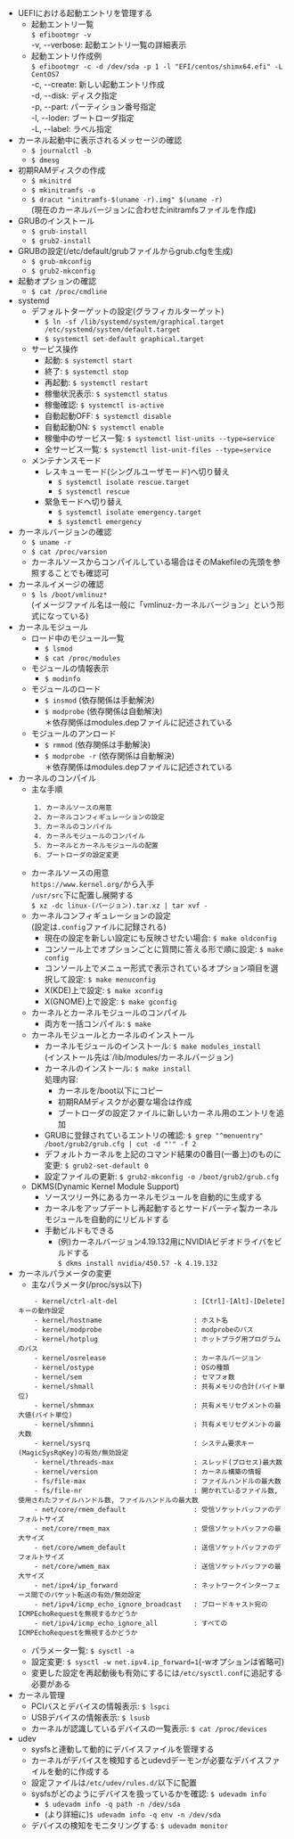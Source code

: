 - UEFIにおける起動エントリを管理する
    - 起動エントリ一覧  
        `$ efibootmgr -v`  
        -v, --verbose: 起動エントリ一覧の詳細表示  
    - 起動エントリ作成例  
        `$ efibootmgr -c -d /dev/sda -p 1 -l "EFI/centos/shimx64.efi" -L CentOS7`  
        -c, --create: 新しい起動エントリ作成  
        -d, --disk: ディスク指定  
        -p, --part: パーティション番号指定  
        -l, --loder: ブートローダ指定  
        -L, --label: ラベル指定
- カーネル起動中に表示されるメッセージの確認
    - `$ journalctl -b`
    - `$ dmesg`
- 初期RAMディスクの作成
    - `$ mkinitrd`
    - `$ mkinitramfs -o`
    - `$ dracut "initramfs-$(uname -r).img" $(uname -r)`  
    (現在のカーネルバージョンに合わせたinitramfsファイルを作成)
- GRUBのインストール
    - `$ grub-install`
    - `$ grub2-install`
- GRUBの設定(/etc/default/grubファイルからgrub.cfgを生成)
    - `$ grub-mkconfig`
    - `$ grub2-mkconfig`
- 起動オプションの確認
    - `$ cat /proc/cmdline`
- systemd
    - デフォルトターゲットの設定(グラフィカルターゲット)  
        - `$ ln -sf /lib/systemd/system/graphical.target /etc/systemd/system/default.target`  
        - `$ systemctl set-default graphical.target`
    - サービス操作
        - 起動: `$ systemctl start`
        - 終了: `$ systemctl stop`
        - 再起動: `$ systemctl restart`
        - 稼働状況表示: `$ systemctl status`
        - 稼働確認: `$ systemctl is-active`
        - 自動起動OFF: `$ systemctl disable`
        - 自動起動ON: `$ systemctl enable`
        - 稼働中のサービス一覧: `$ systemctl list-units --type=service`
        - 全サービス一覧: `$ systemctl list-unit-files --type=service`
    - メンテナンスモード
        - レスキューモード(シングルユーザモード)へ切り替え
            - `$ systemctl isolate rescue.target`
            - `$ systemctl rescue`
        - 緊急モードへ切り替え
            - `$ systemctl isolate emergency.target`
            - `$ systemctl emergency`
- カーネルバージョンの確認
    - `$ uname -r`
    - `$ cat /proc/varsion`
    - カーネルソースからコンパイルしている場合はそのMakefileの先頭を参照することでも確認可
- カーネルイメージの確認
    - `$ ls /boot/vmlinuz*`  
    (イメージファイル名は一般に「vmlinuz-カーネルバージョン」という形式になっている)
- カーネルモジュール
    - ロード中のモジュール一覧
        - `$ lsmod`
        - `$ cat /proc/modules`
    - モジュールの情報表示
        - `$ modinfo`
    - モジュールのロード
        - `$ insmod` (依存関係は手動解決)
        - `$ modprobe` (依存関係は自動解決)  
        ＊依存関係はmodules.depファイルに記述されている
    - モジュールのアンロード
        - `$ rmmod` (依存関係は手動解決)
        - `$ modprobe -r` (依存関係は自動解決)  
        ＊依存関係はmodules.depファイルに記述されている
- カーネルのコンパイル
    - 主な手順  
    ```
        1. カーネルソースの用意
        2. カーネルコンフィギュレーションの設定
        3. カーネルのコンパイル
        4. カーネルモジュールのコンパイル
        5. カーネルとカーネルモジュールの配置
        6. ブートローダの設定変更
    ```
    - カーネルソースの用意  
    `https://www.kernel.org/`から入手  
    `/usr/src`下に配置し展開する  
    `$ xz -dc linux-(バージョン).tar.xz | tar xvf -`
    - カーネルコンフィギュレーションの設定  
    (設定は`.config`ファイルに記録される)
        - 現在の設定を新しい設定にも反映させたい場合: `$ make oldconfig`
        - コンソール上でオプションごとに質問に答える形で順に設定: `$ make config`
        - コンソール上でメニュー形式で表示されているオプション項目を選択して設定: `$ make menuconfig`
        - X(KDE)上で設定: `$ make xconfig`
        - X(GNOME)上で設定: `$ make gconfig`
    - カーネルとカーネルモジュールのコンパイル
        - 両方を一括コンパイル: `$ make`
    - カーネルモジュールとカーネルのインストール
        - カーネルモジュールのインストール: `$ make modules_install`  
        (インストール先は`/lib/modules/カーネルバージョン)
        - カーネルのインストール: `$ make install`  
        処理内容:
            - カーネルを/boot以下にコピー
            - 初期RAMディスクが必要な場合は作成
            - ブートローダの設定ファイルに新しいカーネル用のエントリを追加
        - GRUBに登録されているエントリの確認: `$ grep "^menuentry" /boot/grub2/grub.cfg | cut -d "'" -f 2`
        - デフォルトカーネルを上記のコマンド結果の0番目(一番上)のものに変更: `$ grub2-set-default 0`
        - 設定ファイルの更新: `$ grub2-mkconfig -o /boot/grub2/grub.cfg`
    - DKMS(Dynamic Kernel Module Support)
        - ソースツリー外にあるカーネルモジュールを自動的に生成する
        - カーネルをアップデートし再起動するとサードパーティ製カーネルモジュールを自動的にリビルドする
        - 手動ビルドもできる
            - (例)カーネルバージョン4.19.132用にNVIDIAビデオドライバをビルドする  
            `$ dkms install nvidia/450.57 -k 4.19.132`
- カーネルパラメータの変更
    - 主なパラメータ(/proc/sys以下)  
    ```
        - kernel/ctrl-alt-del                   : [Ctrl]-[Alt]-[Delete]キーの動作設定
        - kernel/hostname                       : ホスト名
        - kernel/modprobe                       : modprobeのパス
        - kernel/hotplug                        : ホットプラグ用プログラムのパス
        - kernel/osrelease                      : カーネルバージョン
        - kernel/ostype                         : OSの種類
        - kernel/sem                            : セマフォ数
        - kernel/shmall                         : 共有メモリの合計(バイト単位)
        - kernel/shmmax                         : 共有メモリセグメントの最大値(バイト単位)
        - kernel/shmmni                         : 共有メモリセグメントの最大数
        - kernel/sysrq                          : システム要求キー(MagicSysRqKey)の有効/無効設定
        - kernel/threads-max                    : スレッド(プロセス)最大数
        - kernel/version                        : カーネル構築の情報
        - fs/file-max                           : ファイルハンドルの最大数
        - fs/file-nr                            : 開かれているファイル数, 使用されたファイルハンドル数, ファイルハンドルの最大数
        - net/core/rmem_default                 : 受信ソケットバッファのデフォルトサイズ
        - net/core/rmem_max                     : 受信ソケットバッファの最大サイズ
        - net/core/wmem_default                 : 送信ソケットバッファのデフォルトサイズ
        - net/core/wmem_max                     : 送信ソケットバッファの最大サイズ
        - net/ipv4/ip_forward                   : ネットワークインターフェース間でのパケット転送の有効/無効設定
        - net/ipv4/icmp_echo_ignore_broadcast   : ブロードキャスト宛のICMPEchoRequestを無視するかどうか
        - net/ipv4/icmp_echo_ignore_all         : すべてのICMPEchoRequestを無視するかどうか
    ```
    - パラメータ一覧: `$ sysctl -a`
    - 設定変更: `$ sysctl -w net.ipv4.ip_forward=1`(-wオプションは省略可)
    - 変更した設定を再起動後も有効にするには`/etc/sysctl.conf`に追記する必要がある
- カーネル管理
    - PCIバスとデバイスの情報表示: `$ lspci`
    - USBデバイスの情報表示: `$ lsusb`
    - カーネルが認識しているデバイスの一覧表示: `$ cat /proc/devices`
- udev
    - sysfsと連動して動的にデバイスファイルを管理する
    - カーネルがデバイスを検知するとudevdデーモンが必要なデバイスファイルを動的に作成する
    - 設定ファイルは`/etc/udev/rules.d/`以下に配置
    - sysfsがどのようにデバイスを扱っているかを確認: `$ udevadm info`
        - `$ udevadm info -q path -n /dev/sda`
        - (より詳細に)`$ udevadm info -q env -n /dev/sda`
    - デバイスの検知をモニタリングする: `$ udevadm monitor`